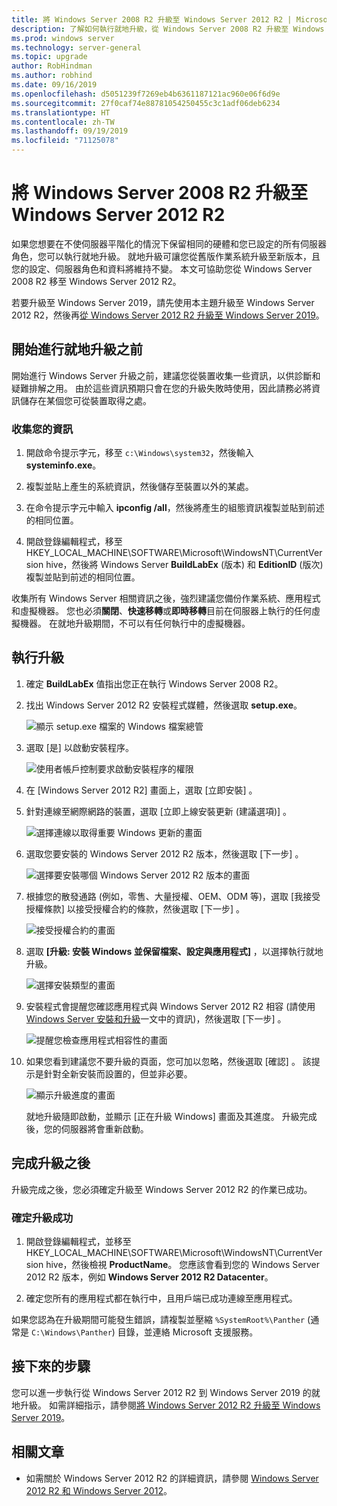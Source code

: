 ```yaml
---
title: 將 Windows Server 2008 R2 升級至 Windows Server 2012 R2 | Microsoft Docs
description: 了解如何執行就地升級，從 Windows Server 2008 R2 升級至 Windows Server 2012 R2。
ms.prod: windows server
ms.technology: server-general
ms.topic: upgrade
author: RobHindman
ms.author: robhind
ms.date: 09/16/2019
ms.openlocfilehash: d5051239f7269eb4b6361187121ac960e06f6d9e
ms.sourcegitcommit: 27f0caf74e88781054250455c3c1adf06deb6234
ms.translationtype: HT
ms.contentlocale: zh-TW
ms.lasthandoff: 09/19/2019
ms.locfileid: "71125078"
---
```

# <a name="upgrade-windows-server-2008-r2-to-windows-server-2012-r2"></a>將 Windows Server 2008 R2 升級至 Windows Server 2012 R2

如果您想要在不使伺服器平階化的情況下保留相同的硬體和您已設定的所有伺服器角色，您可以執行就地升級。 就地升級可讓您從舊版作業系統升級至新版本，且您的設定、伺服器角色和資料將維持不變。 本文可協助您從 Windows Server 2008 R2 移至 Windows Server 2012 R2。

若要升級至 Windows Server 2019，請先使用本主題升級至 Windows Server 2012 R2，然後再[從 Windows Server 2012 R2 升級至 Windows Server 2019](upgrade-2012r2-to-2019.md)。

## <a name="before-you-begin-your-in-place-upgrade"></a>開始進行就地升級之前

開始進行 Windows Server 升級之前，建議您從裝置收集一些資訊，以供診斷和疑難排解之用。 由於這些資訊預期只會在您的升級失敗時使用，因此請務必將資訊儲存在某個您可從裝置取得之處。

### <a name="to-collect-your-info"></a>收集您的資訊

1. 開啟命令提示字元，移至 `c:\Windows\system32`，然後輸入 **systeminfo.exe**。

2. 複製並貼上產生的系統資訊，然後儲存至裝置以外的某處。

3. 在命令提示字元中輸入 **ipconfig /all**，然後將產生的組態資訊複製並貼到前述的相同位置。

4. 開啟登錄編輯程式，移至 HKEY_LOCAL_MACHINE\SOFTWARE\Microsoft\WindowsNT\CurrentVersion hive，然後將 Windows Server **BuildLabEx** (版本) 和 **EditionID** (版次) 複製並貼到前述的相同位置。

收集所有 Windows Server 相關資訊之後，強烈建議您備份作業系統、應用程式和虛擬機器。 您也必須**關閉**、**快速移轉**或**即時移轉**目前在伺服器上執行的任何虛擬機器。 在就地升級期間，不可以有任何執行中的虛擬機器。

## <a name="to-perform-the-upgrade"></a>執行升級

1. 確定 **BuildLabEx** 值指出您正在執行 Windows Server 2008 R2。

2. 找出 Windows Server 2012 R2 安裝程式媒體，然後選取 **setup.exe**。

    ![顯示 setup.exe 檔案的 Windows 檔案總管](media/upgrade-2008r2-2012r2/setup-2012r2.png)

3. 選取 [是]  以啟動安裝程序。

    ![使用者帳戶控制要求啟動安裝程序的權限](media/upgrade-2008r2-2012r2/start-setup-uac-box.png)

4. 在 [Windows Server 2012 R2] 畫面上，選取 [立即安裝]  。

5. 針對連線至網際網路的裝置，選取 [立即上線安裝更新 (建議選項)]  。

    ![選擇連線以取得重要 Windows 更新的畫面](media/upgrade-2008r2-2012r2/imp-updates-win-setup.png)

6. 選取您要安裝的 Windows Server 2012 R2 版本，然後選取 [下一步]  。

    ![選擇要安裝哪個 Windows Server 2012 R2 版本的畫面](media/upgrade-2008r2-2012r2/select-os-edition.png)

7. 根據您的散發通路 (例如，零售、大量授權、OEM、ODM 等)，選取 [我接受授權條款]  以接受授權合約的條款，然後選取 [下一步]  。

    ![接受授權合約的畫面](media/upgrade-2008r2-2012r2/license-terms.png)

8. 選取 **[升級: 安裝 Windows 並保留檔案、設定與應用程式]** ，以選擇執行就地升級。

    ![選擇安裝類型的畫面](media/upgrade-2008r2-2012r2/choose-install-upgrade.png)

9. 安裝程式會提醒您確認應用程式與 Windows Server 2012 R2 相容 (請使用 [Windows Server 安裝和升級](https://docs.microsoft.com/windows-server/get-started/installation-and-upgrade)一文中的資訊)，然後選取 [下一步]  。

    ![提醒您檢查應用程式相容性的畫面](media/upgrade-2008r2-2012r2/compatibility-report.png)

10. 如果您看到建議您不要升級的頁面，您可加以忽略，然後選取 [確認]  。 該提示是針對全新安裝而設置的，但並非必要。

    ![顯示升級進度的畫面](media/upgrade-2008r2-2012r2/upgrading-windows-with-progress.png)

    就地升級隨即啟動，並顯示 [正在升級 Windows]  畫面及其進度。 升級完成後，您的伺服器將會重新啟動。

## <a name="after-your-upgrade-is-done"></a>完成升級之後

升級完成之後，您必須確定升級至 Windows Server 2012 R2 的作業已成功。

### <a name="to-make-sure-your-upgrade-was-successful"></a>確定升級成功

1. 開啟登錄編輯程式，並移至 HKEY_LOCAL_MACHINE\SOFTWARE\Microsoft\WindowsNT\CurrentVersion hive，然後檢視 **ProductName**。 您應該會看到您的 Windows Server 2012 R2 版本，例如 **Windows Server 2012 R2 Datacenter**。

2. 確定您所有的應用程式都在執行中，且用戶端已成功連線至應用程式。

如果您認為在升級期間可能發生錯誤，請複製並壓縮 `%SystemRoot%\Panther` (通常是 `C:\Windows\Panther`) 目錄，並連絡 Microsoft 支援服務。

## <a name="next-steps"></a>接下來的步驟

您可以進一步執行從 Windows Server 2012 R2 到 Windows Server 2019 的就地升級。 如需詳細指示，請參閱[將 Windows Server 2012 R2 升級至 Windows Server 2019](upgrade-2012r2-to-2019.md)。

## <a name="related-articles"></a>相關文章

- 如需關於 Windows Server 2012 R2 的詳細資訊，請參閱 [Windows Server 2012 R2 和 Windows Server 2012](https://docs.microsoft.com/previous-versions/windows/it-pro/windows-server-2012-R2-and-2012/hh801901(v=ws.11))。
